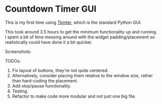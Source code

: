 # Countdown Timer GUI

This is my first time using [Tkinter](https://wiki.python.org/moin/TkInter), which is the standard Python GUI.

This took around 3.5 hours to get the minimum functionality up and running. I spent a bit of time messing around with the widget padding/placement so realistically could have done it a bit quicker.

Screenshots:

TODOs:
1. Fix layout of buttons, they're not quite centered.
2. Alternatively, consider placing them relative to the window size, rather than hard-coding the placement.
3. Add stop/pause functionality.
4. Testing.
5. Refactor to make code more modular and not just one big file.